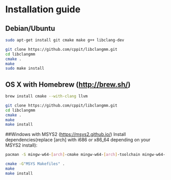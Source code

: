# Installation guide #

## Debian/Ubuntu
```sh
sudo apt-get install git cmake make g++ libclang-dev
```

```sh
git clone https://github.com/cppit/libclangmm.git
cd libclangmm
cmake .
make
sudo make install
```

## OS X with Homebrew (http://brew.sh/)
```sh
brew install cmake --with-clang llvm
```

```sh
git clone https://github.com/cppit/libclangmm.git
cd libclangmm
cmake .
make
make install
```

##Windows with MSYS2 (https://msys2.github.io/)
Install dependencies(replace [arch] with i686 or x86_64 depending on your MSYS2 install):
```sh
pacman -S mingw-w64-[arch]-cmake mingw-w64-[arch]-toolchain mingw-w64-[arch]-clang
```

```sh
cmake -G"MSYS Makefiles" .
make
make install
```

<!--
## Windows with Cygwin (https://www.cygwin.com/)
**Make sure the PATH environment variable does not include paths to non-Cygwin cmake, make and g++.**

Select and install the following packages from the Cygwin-installer:
```
git cmake make gcc-g++ libclang-devel
```
Then run the following in the Cygwin Terminal:
```sh
git clone https://github.com/cppit/libclangmm.git
cd libclangmm
cmake .
make
make install
```
-->